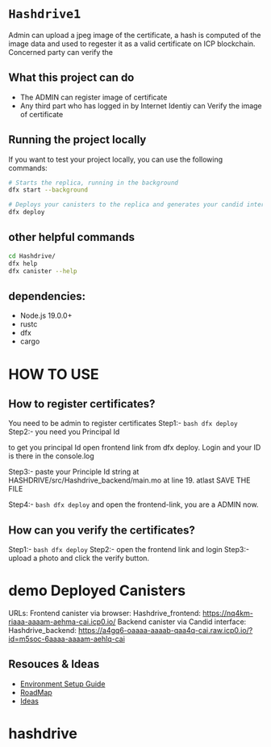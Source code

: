 # `Hashdrive1`

Admin can upload a jpeg image of the certificate, a hash is computed of the image data and used to
regester it as a valid certificate on ICP blockchain. Concerned party can verify the

## What this project can do

- The ADMIN can register image of certificate
- Any third part who has logged in by Internet Identiy can Verify the image of certificate

## Running the project locally

If you want to test your project locally, you can use the following commands:

```bash
# Starts the replica, running in the background
dfx start --background

# Deploys your canisters to the replica and generates your candid interface
dfx deploy
```

## other helpful commands

```bash
cd Hashdrive/
dfx help
dfx canister --help
```

## dependencies:

- Node.js 19.0.0+
- rustc
- dfx
- cargo

# HOW TO USE

## How to register certificates?

You need to be admin to register certificates
Step1:- `bash dfx deploy`
Step2:- you need you Principal Id

to get you principal Id open frontend link from dfx deploy. Login and your ID is there in the console.log

Step3:- paste your Principle Id string at HASHDRIVE/src/Hashdrive_backend/main.mo at line 19. atlast SAVE THE FILE

Step4:- `bash dfx deploy` and open the frontend-link, you are a ADMIN now.

## How can you verify the certificates?

Step1:- `bash dfx deploy`
Step2:- open the frontend link and login
Step3:- upload a photo and click the verify button.

# demo Deployed Canisters

URLs:
Frontend canister via browser:
Hashdrive_frontend: https://nq4km-riaaa-aaaam-aehma-cai.icp0.io/
Backend canister via Candid interface:
Hashdrive_backend: https://a4gq6-oaaaa-aaaab-qaa4q-cai.raw.icp0.io/?id=m5soc-6aaaa-aaaam-aehlq-cai

## Resouces & Ideas

- [Environment Setup Guide](https://docs.google.com/document/d/1MhzCf3wdxwpn2uAcdQmS7SEbljEgNFYvh3ADyZjb84o/)
- [RoadMap](https://docs.google.com/document/d/1KHmEFO6E9QjQBNEbDAV-hEF7iu5hPSUC9PZMSLZYPHE)
- [Ideas](https://docs.google.com/document/d/1dCViagnQEY1seT4pFQnwPzrBvcjoH3GJn3CG-3hWy7U/)

# hashdrive
